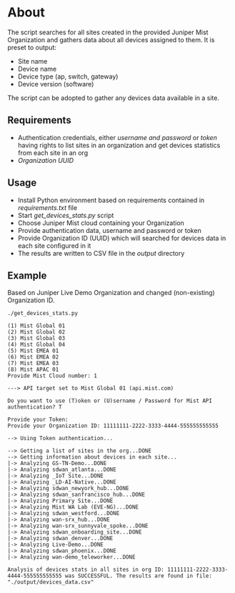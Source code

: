 # About

The script searches for all sites created in the provided Juniper Mist Organization and gathers data about all devices assigned to them. It is preset to output:
- Site name
- Device name
- Device type (ap, switch, gateway)
- Device version (software)

The script can be adopted to gather any devices data available in a site.

## Requirements

- Authentication credentials, either _username and password_ or _token_ having rights to list sites in an organization and get devices statistics from each site in an org
- _Organization UUID_

## Usage

- Install Python environment based on requirements contained in _requirements.txt_ file
- Start _get_devices_stats.py_ script
- Choose Juniper Mist cloud containing your Organization
- Provide authentication data, username and password or token
- Provide Organization ID (UUID) which will searched for devices data in each site configured in it
- The results are written to CSV file in the _output_ directory

## Example

Based on Juniper Live Demo Organization and changed (non-existing) Organization ID.

```
./get_devices_stats.py

(1) Mist Global 01
(2) Mist Global 02
(3) Mist Global 03
(4) Mist Global 04
(5) Mist EMEA 01
(6) Mist EMEA 02
(7) Mist EMEA 03
(8) Mist APAC 01
Provide Mist Cloud number: 1

---> API target set to Mist Global 01 (api.mist.com)

Do you want to use (T)oken or (U)sername / Password for Mist API authentication? T

Provide your Token: 
Provide your Organization ID: 11111111-2222-3333-4444-555555555555

--> Using Token authentication...

--> Getting a list of sites in the org...DONE
--> Getting information about devices in each site...
|-> Analyzing GS-TN-Demo...DONE
|-> Analyzing sdwan_atlanta...DONE
|-> Analyzing _IoT Site...DONE
|-> Analyzing _LD-AI-Native...DONE
|-> Analyzing sdwan_newyork_hub...DONE
|-> Analyzing sdwan_sanfrancisco_hub...DONE
|-> Analyzing Primary Site...DONE
|-> Analyzing Mist WA Lab (EVE-NG)...DONE
|-> Analyzing sdwan_westford...DONE
|-> Analyzing wan-srx_hub...DONE
|-> Analyzing wan-srx_sunnyvale_spoke...DONE
|-> Analyzing sdwan_onboarding_site...DONE
|-> Analyzing sdwan_denver...DONE
|-> Analyzing Live-Demo...DONE
|-> Analyzing sdwan_phoenix...DONE
|-> Analyzing wan-demo_teleworker...DONE

Analysis of devices stats in all sites in org ID: 11111111-2222-3333-4444-555555555555 was SUCCESSFUL. The results are found in file: "./output/devices_data.csv"
```